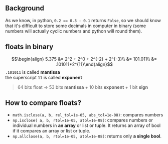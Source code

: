 ## Background
As we know, in python, `0.2 == 0.3 - 0.1` returns `False`, so we should know that it's difficult to store some decimals in computer in binary (some numbers will actually cyclic numbers and python will round them).
## floats in binary
$$\begin{align}
5.375 &= 2^2 + 2^0 + 2^{-2} + 2^{-3}\\
     &= 101.011\\
     &= .101011*2^{11}\end{align}$$
`.101011` is called **mantissa**  
the superscript `11` is called **exponent**  
> 64 bits float => 53 bits **mantissa** + 10 bits **exponent** + 1 bit **sign**  

## How to compare floats?
- `math.isclose(a, b, rel_tol=1e-05, abs_tol=1e-08)`: compares numbers
- `np.isclose( a, b, rtol=1e-05, atol=1e-08)`: compares numbers or individual numbers in **an array** or list or tuple. It returns an array of bool if it compares an array or list or tuple.
- `np.allclose(a, b, rtol=1e-05, atol=1e-08)`: returns only **a single bool**.
